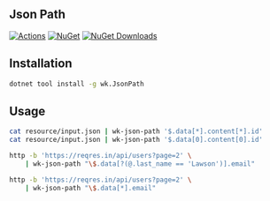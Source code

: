 ## Json Path

[![Actions](https://github.com/wk-j/json-path/workflows/NuGet/badge.svg)](https://github.com/wk-j/json-path/actions)
[![NuGet](https://img.shields.io/nuget/v/wk.JsonPath.svg)](https://www.nuget.org/packages/wk.JsonPath)
[![NuGet Downloads](https://img.shields.io/nuget/dt/wk.JsonPath.svg)](https://www.nuget.org/packages/wk.JsonPath)

## Installation

```bash
dotnet tool install -g wk.JsonPath
```

## Usage

```bash
cat resource/input.json | wk-json-path '$.data[*].content[*].id'
cat resource/input.json | wk-json-path '$.data[0].content[0].id'

http -b 'https://reqres.in/api/users?page=2' \
    | wk-json-path "\$.data[?(@.last_name == 'Lawson')].email"

http -b 'https://reqres.in/api/users?page=2' \
    | wk-json-path "\$.data[*].email"
```